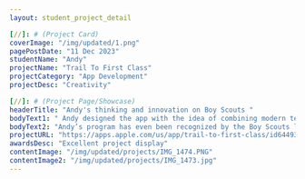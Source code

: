 ```yaml
---
layout: student_project_detail

[//]: # (Project Card)
coverImage: "/img/updated/1.png"
pagePostDate: "11 Dec 2023"
studentName: "Andy"
projectName: "Trail To First Class"
projectCategory: "App Development"
projectDesc: "Creativity"

[//]: # (Project Page/Showcase)
headerTitle: "Andy's thinking and innovation on Boy Scouts "
bodyText1: " Andy designed the app with the idea of combining modern technology with traditional scouting activities. Users can learn basic wilderness survival skills through this App, such as building tents, finding food, first aid knowledge, etc., and use this knowledge to survive in the wilderness."
bodyText2: "Andy’s program has even been recognized by the Boy Scouts leader, which we are so honoured to see. Not only did he appreciate Andyt's efforts in technology and innovation, but he also agreed to let Andy introduce and promote the APP at the Scout jamboree."
projectURL: "https://apps.apple.com/us/app/trail-to-first-class/id6449322817/"
awardsDesc: "Excellent project display"
contentImage: "/img/updated/projects/IMG_1474.PNG"
contentImage2: "/img/updated/projects/IMG_1473.jpg"
---
```

